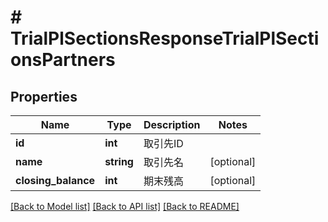 # # TrialPlSectionsResponseTrialPlSectionsPartners

## Properties

Name | Type | Description | Notes
------------ | ------------- | ------------- | -------------
**id** | **int** | 取引先ID |
**name** | **string** | 取引先名 | [optional]
**closing_balance** | **int** | 期末残高 | [optional]

[[Back to Model list]](../../README.md#models) [[Back to API list]](../../README.md#endpoints) [[Back to README]](../../README.md)
